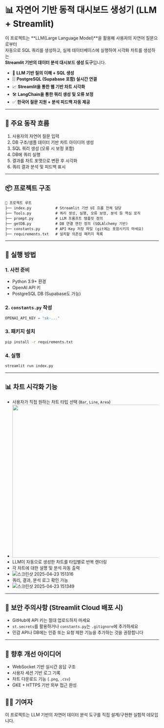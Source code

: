 
# 📊 자연어 기반 동적 대시보드 생성기 (LLM + Streamlit)

이 프로젝트는 **LLM(Large Language Model)**을 활용해 사용자의 자연어 질문으로부터  
자동으로 SQL 쿼리를 생성하고, 실제 데이터베이스에 실행하여 시각화 차트를 생성하는  
**Streamlit 기반의 데이터 분석 대시보드 생성 도구**입니다.

- 🧠 **LLM 기반 질의 이해 + SQL 생성**
- 🗄️ **PostgreSQL (Supabase 포함) 실시간 연결**
- 📈 **Streamlit을 통한 웹 기반 차트 시각화**
- 🛠️ **LangChain을 통한 쿼리 생성 및 오류 보정**
- ✅ **한국어 질문  지원 + 분석 피드백 자동 제공**

---

## 🔁 주요 동작 흐름

1. 사용자의 자연어 질문 입력
2. DB 구조/샘플 데이터 기반 차트 아이디어 생성
3. SQL 쿼리 생성 (오류 시 보정 포함)
4. DB에 쿼리 실행
5. 결과를 차트 포맷으로 변환 후 시각화
6. 쿼리 결과 분석 및 피드백 표시

---

## 📦 프로젝트 구조

```
📁 프로젝트 루트
├── index.py           # Streamlit 기반 UI 흐름 전체 담당
├── Tools.py           # 쿼리 생성, 실행, 오류 보정, 분석 등 핵심 로직
├── prompt.py          # LLM 프롬프트 템플릿 정의
├── getDB.py           # DB 연결 엔진 정의 (SQLAlchemy 기반)
├── constants.py       # API Key 저장 파일 (git에는 포함시키지 마세요)
├── requirements.txt   # 설치할 의존성 패키지 목록
```

---

## 🚀 실행 방법

### 1. 사전 준비
- Python 3.9+ 환경
- OpenAI API 키
- PostgreSQL DB (Supabase도 가능)

### 2. `constants.py` 작성
```python
OPENAI_API_KEY = "sk-..."
```

### 3. 패키지 설치
```bash
pip install -r requirements.txt
```

### 4. 실행
```bash
streamlit run index.py
```

---

## 📊 차트 시각화 기능

- 사용자가 직접 원하는 차트 타입 선택 (`Bar`, `Line`, `Area`)
-  <img src="https://github.com/user-attachments/assets/236a3a80-a186-4e3b-8be7-fee06980f5ea" width="500">
- LLM이 자동으로 생성한 차트를 타입별로 반복 렌더링
- 각 차트에 대한 설명 및 분석 자동 출력
- ![스크린샷 2025-04-23 151316](https://github.com/user-attachments/assets/ce9fe4d1-5e8b-4c7a-8776-f4117e9abe64)
- 쿼리, 결과, 분석 로그 확인 가능
- ![스크린샷 2025-04-23 151349](https://github.com/user-attachments/assets/cfe741db-a69e-46bf-aee1-51191e2215eb)



---

## 🔐 보안 주의사항 (Streamlit Cloud 배포 시)

- GitHub에 API 키는 절대 업로드하지 마세요
- `st.secrets`를 활용하거나 `constants.py`는 `.gitignore`에 추가하세요
- 민감 API나 DB에는 인증 또는 요청 제한 기능을 추가하는 것을 권장합니다

---

## 📌 향후 개선 아이디어

- WebSocket 기반 실시간 응답 구조
- 사용자 세션 기반 로그 기록
- 차트 다운로드 기능 (`.png`, `.csv`)
- GKE + HTTPS 기반 외부 접근 완성


## 🙋‍♂️ 기여자

이 프로젝트는 LLM 기반의 자연어 데이터 분석 도구를 직접 설계/구현한 실험적 데모입니다.
